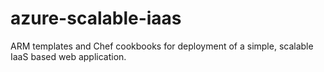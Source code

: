 # azure-scalable-iaas
ARM templates and Chef cookbooks for deployment of a simple, scalable IaaS based web application.
